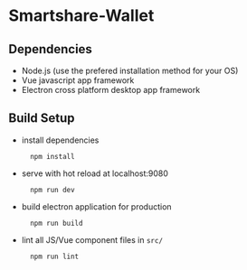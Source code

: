 # Smartshare-Wallet

## Dependencies
* Node.js (use the prefered installation method for your OS)
* Vue javascript app framework
* Electron cross platform desktop app framework

## Build Setup
* install dependencies

        npm install

* serve with hot reload at localhost:9080

        npm run dev

* build electron application for production

        npm run build

* lint all JS/Vue component files in `src/`

        npm run lint
